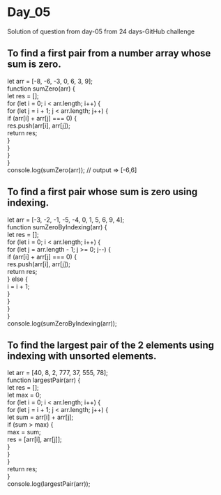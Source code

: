 # Day_05
Solution of question from day-05 from 24 days-GitHub challenge


## To find a first pair from a number array whose sum is zero.  
let arr = [-8, -6, -3, 0, 6, 3, 9];  
function sumZero(arr) {  
  let res = [];  
  for (let i = 0; i < arr.length; i++) {  
    for (let j = i + 1; j < arr.length; j++) {  
      if (arr[i] + arr[j] === 0) {  
        res.push(arr[i], arr[j]);  
        return res;  
      }  
    }  
  }  
}  
console.log(sumZero(arr)); // output => [-6,6]  



##  To find a first pair whose sum is zero using indexing.

let arr = [-3, -2, -1, -5, -4, 0, 1, 5, 6, 9, 4];  
function sumZeroByIndexing(arr) {  
  let res = [];  
  for (let i = 0; i < arr.length; i++) {  
    for (let j = arr.length - 1; j >= 0; j--) {  
      if (arr[i] + arr[j] === 0) {  
        res.push(arr[i], arr[j]);  
        return res;  
      } else {  
        i = i + 1;  
      }  
    }  
  }  
}  
console.log(sumZeroByIndexing(arr));  



## To find the largest pair of the 2 elements using indexing with unsorted elements.  
let arr = [40, 8, 2, 777, 37, 555, 78];  
function largestPair(arr) {  
  let res = [];  
  let max = 0;  
  for (let i = 0; i < arr.length; i++) {  
    for (let j = i + 1; j < arr.length; j++) {  
      let sum = arr[i] + arr[j];  
      if (sum > max) {  
        max = sum;  
        res = [arr[i], arr[j]];  
      }  
    }  
  }  
  return res;  
}  
console.log(largestPair(arr));  



